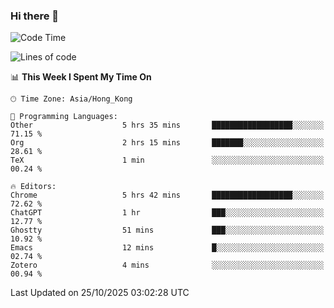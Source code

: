 ### Hi there 👋

<!--
**nicehiro/nicehiro** is a ✨ _special_ ✨ repository because its `README.md` (this file) appears on your GitHub profile.

Here are some ideas to get you started:

- 🔭 I’m currently working on ...
- 🌱 I’m currently learning ...
- 👯 I’m looking to collaborate on ...
- 🤔 I’m looking for help with ...
- 💬 Ask me about ...
- 📫 How to reach me: ...
- 😄 Pronouns: ...
- ⚡ Fun fact: ...
-->

<!--START_SECTION:waka-->
![Code Time](http://img.shields.io/badge/Code%20Time-1%2C172%20hrs%2032%20mins-blue)

![Lines of code](https://img.shields.io/badge/From%20Hello%20World%20I%27ve%20Written-1.9%20million%20lines%20of%20code-blue)

📊 **This Week I Spent My Time On** 

```text
🕑︎ Time Zone: Asia/Hong_Kong

💬 Programming Languages: 
Other                    5 hrs 35 mins       ██████████████████░░░░░░░   71.15 % 
Org                      2 hrs 15 mins       ███████░░░░░░░░░░░░░░░░░░   28.61 % 
TeX                      1 min               ░░░░░░░░░░░░░░░░░░░░░░░░░   00.24 % 

🔥 Editors: 
Chrome                   5 hrs 42 mins       ██████████████████░░░░░░░   72.62 % 
ChatGPT                  1 hr                ███░░░░░░░░░░░░░░░░░░░░░░   12.77 % 
Ghostty                  51 mins             ███░░░░░░░░░░░░░░░░░░░░░░   10.92 % 
Emacs                    12 mins             █░░░░░░░░░░░░░░░░░░░░░░░░   02.74 % 
Zotero                   4 mins              ░░░░░░░░░░░░░░░░░░░░░░░░░   00.94 % 
```


 Last Updated on 25/10/2025 03:02:28 UTC
<!--END_SECTION:waka-->
